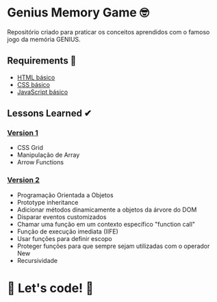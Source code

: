 # Genius Memory Game 🤓

Repositório criado para praticar os conceitos aprendidos com o famoso jogo da memória GENIUS.

## Requirements 👀
* [HTML básico](https://developer.mozilla.org/en-US/docs/Web/HTML)
* [CSS básico](https://developer.mozilla.org/en-US/docs/Web/CSS)
* [JavaScript básico](https://developer.mozilla.org/en-US/docs/Web/JavaScript)

## Lessons Learned ✔

### [Version 1](https://github.com/heviane/game-genius/tree/main/genius-v1) 
- CSS Grid
- Manipulação de Array
- Arrow Functions

### [Version 2](https://github.com/heviane/game-genius/tree/main/genius-v2) 
- Programação Orientada a Objetos
- Prototype inheritance
- Adicionar métodos dinamicamente a objetos da árvore do DOM
- Disparar eventos customizados
- Chamar uma função em um contexto específico "function call"
- Função de execução imediata (IIFE)
- Usar funções para definir escopo
- Proteger funções para que sempre sejam utilizadas com o operador New
- Recursividade

# 🚀 Let's code! 🚀
